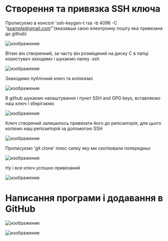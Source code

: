 # Створення та привязка SSH ключа

Прописуємо в консолі 'ssh-keygen-t rsa -b 4096 -C “example@gmail.com”'(вказавши свою електронну пошту яка привязана до github)

![изображение](https://user-images.githubusercontent.com/50421230/124351957-1e3a8c00-dc06-11eb-9906-32b3e1e60a19.png)

Вітаю він створенний, за часту він розміщений на диску C в папці користувач заходимо і шукаємо папку .ssh

![изображение](https://user-images.githubusercontent.com/50421230/124352074-bf294700-dc06-11eb-8735-72c3c0d8f04a.png)

Знаходимо публічний ключ та копіюємо

![изображение](https://user-images.githubusercontent.com/50421230/124352438-cd786280-dc08-11eb-88a9-442d40057212.png)

В github шукаємо налаштування і пункт SSH and GPG keys, вставляємо наш ключ і зберігаємо

![изображение](https://user-images.githubusercontent.com/50421230/124352660-652a8080-dc0a-11eb-9598-c30ebc13f434.png)

Ключ створений залишилось привязати його до репозиторія, для цього копіємо наш репозиторій за допомогою SSH

![изображение](https://user-images.githubusercontent.com/50421230/124352761-0fa2a380-dc0b-11eb-9b58-837bcc849046.png)

Прописуємо 'git clone' плюс силку яку ми скопіювали попередньо

![изображение](https://user-images.githubusercontent.com/50421230/124352785-3d87e800-dc0b-11eb-883e-d0998bb7739f.png)

Ну і все ключ успішно привязаний

![изображение](https://user-images.githubusercontent.com/50421230/124352803-67d9a580-dc0b-11eb-9529-531066c43c88.png)

# Написання програми і додавання в GitHub

![изображение](https://user-images.githubusercontent.com/50421230/124354732-1be02e00-dc16-11eb-829f-e63fbc1b5c5b.png)

![изображение](https://user-images.githubusercontent.com/50421230/124354796-8002f200-dc16-11eb-8764-92e2703caa02.png)
